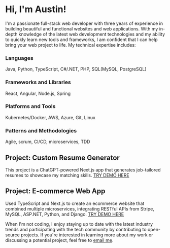 # Hi, I'm Austin!

I'm a passionate full-stack web developer with three years of experience in building beautiful and functional websites and web applications. With my in-depth knowledge of the latest web development technologies and my ability to quickly learn new tools and frameworks, I am confident that I can help bring your web project to life. My technical expertise includes:

### Languages
Java, Python, TypeScript, C#/.NET, PHP, SQL(MySQL, PostgreSQL)

### Frameworks and Libraries
React, Angular, Node.js, Spring

### Platforms and Tools
Kubernetes/Docker, AWS, Azure, Git, Linux

### Patterns and Methodologies
Agile, scrum, CI/CD, microservices, TDD

## Project: Custom Resume Generator
This project is a ChatGPT-powered Next.js app that generates job-tailored resumes to showcase my matching skills.
[TRY DEMO HERE](austin-resume.netlify.app)

## Project: E-commerce Web App
Used TypeScript and Next.js to create an ecommerce website that combined multiple microservices, integrating RESTful APIs from Stripe, MySQL, ASP.NET, Python, and Django. 
[TRY DEMO HERE](austinjcheng.netlify.app)

When I'm not coding, I enjoy staying up to date with the latest industry trends and participating with the tech community by contributing to open-source projects. If you're interested in learning more about my work or discussing a potential project, feel free to [email me](mailto:austinjcheng@gmail.com).
